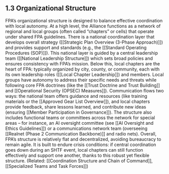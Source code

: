 ## 1.3 Organizational Structure

  

FPA’s organizational structure is designed to balance effective coordination with local autonomy. At a high level, the Alliance functions as a network of regional and local groups (often called “chapters” or cells) that operate under shared FPA guidelines. There is a national coordination layer that develops overall strategy ([[Strategic Plan Overview (3-Phase Approach)]]) and provides support and standards (e.g., the [[Standard Operating Procedures (SOP)]]). This national layer is guided by a central leadership team ([[National Leadership Structure]]) which sets broad policies and ensures consistency with FPA’s mission. Below this, local chapters are the heart of FPA: typically organized by city, county, or community, each with its own leadership roles ([[Local Chapter Leadership]]) and members. Local groups have autonomy to address their specific needs and threats while following core FPA doctrines (like the [[Trust Doctrine and Trust Building]] and [[Operational Security (OPSEC) Measures]]). Communication flows two ways: the national team offers guidance and resources (like training materials or the [[Approved Gear List Overview]]), and local chapters provide feedback, share lessons learned, and contribute new ideas (ensuring [[Member Participation in Governance]]). The structure also includes functional teams or committees across the network for special areas – for instance, an AI oversight committee (see [[AI Oversight and Ethics Guidelines]]) or a communications network team (overseeing [[Realnet (Phase 2 Communication Backbone)]] and radio nets). Overall, FPA’s structure is relatively flat and decentralized, avoiding bureaucracy to remain agile. It is built to endure crisis conditions: if central coordination goes down during an SHTF event, local chapters can still function effectively and support one another, thanks to this robust yet flexible structure. (Related: [[Coordination Structure and Chain of Command]], [[Specialized Teams and Task Forces]])